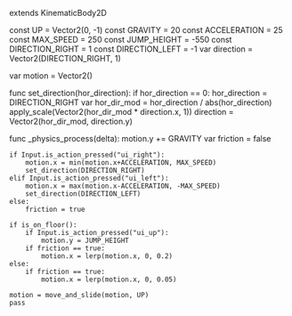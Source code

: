 extends KinematicBody2D

const UP = Vector2(0, -1)
const GRAVITY = 20
const ACCELERATION = 25
const MAX_SPEED = 250
const JUMP_HEIGHT = -550
const DIRECTION_RIGHT = 1
const DIRECTION_LEFT = -1
var direction = Vector2(DIRECTION_RIGHT, 1)

var motion = Vector2()

func set_direction(hor_direction):
    if hor_direction == 0:
        hor_direction = DIRECTION_RIGHT
    var hor_dir_mod = hor_direction / abs(hor_direction)
    apply_scale(Vector2(hor_dir_mod * direction.x, 1))
    direction = Vector2(hor_dir_mod, direction.y)

func _physics_process(delta):
    motion.y += GRAVITY
    var friction = false

    if Input.is_action_pressed("ui_right"):
        motion.x = min(motion.x+ACCELERATION, MAX_SPEED)
        set_direction(DIRECTION_RIGHT)
    elif Input.is_action_pressed("ui_left"):
        motion.x = max(motion.x-ACCELERATION, -MAX_SPEED)
        set_direction(DIRECTION_LEFT)
    else:
        friction = true

    if is_on_floor():
        if Input.is_action_pressed("ui_up"):
            motion.y = JUMP_HEIGHT
        if friction == true:
            motion.x = lerp(motion.x, 0, 0.2)
    else:
        if friction == true:
            motion.x = lerp(motion.x, 0, 0.05)

    motion = move_and_slide(motion, UP)
    pass
